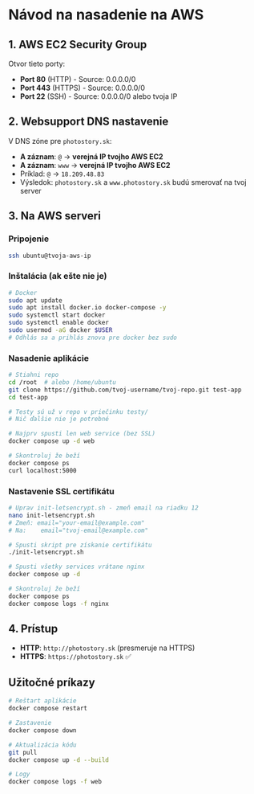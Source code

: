 # Návod na nasadenie na AWS

## 1. AWS EC2 Security Group
Otvor tieto porty:
- **Port 80** (HTTP) - Source: 0.0.0.0/0
- **Port 443** (HTTPS) - Source: 0.0.0.0/0
- **Port 22** (SSH) - Source: 0.0.0.0/0 alebo tvoja IP

## 2. Websupport DNS nastavenie
V DNS zóne pre `photostory.sk`:
- **A záznam**: `@` → **verejná IP tvojho AWS EC2**
- **A záznam**: `www` → **verejná IP tvojho AWS EC2**
- Príklad: `@` → `18.209.48.83`
- Výsledok: `photostory.sk` a `www.photostory.sk` budú smerovať na tvoj server

## 3. Na AWS serveri

### Pripojenie
```bash
ssh ubuntu@tvoja-aws-ip
```

### Inštalácia (ak ešte nie je)
```bash
# Docker
sudo apt update
sudo apt install docker.io docker-compose -y
sudo systemctl start docker
sudo systemctl enable docker
sudo usermod -aG docker $USER
# Odhlás sa a prihlás znova pre docker bez sudo
```

### Nasadenie aplikácie
```bash
# Stiahni repo
cd /root  # alebo /home/ubuntu
git clone https://github.com/tvoj-username/tvoj-repo.git test-app
cd test-app

# Testy sú už v repo v priečinku testy/
# Nič ďalšie nie je potrebné

# Najprv spusti len web service (bez SSL)
docker compose up -d web

# Skontroluj že beží
docker compose ps
curl localhost:5000
```

### Nastavenie SSL certifikátu
```bash
# Uprav init-letsencrypt.sh - zmeň email na riadku 12
nano init-letsencrypt.sh
# Zmeň: email="your-email@example.com"
# Na:    email="tvoj-email@example.com"

# Spusti skript pre získanie certifikátu
./init-letsencrypt.sh

# Spusti všetky services vrátane nginx
docker compose up -d

# Skontroluj že beží
docker compose ps
docker compose logs -f nginx
```

## 4. Prístup
- **HTTP**: `http://photostory.sk` (presmeruje na HTTPS)
- **HTTPS**: `https://photostory.sk` ✅

## Užitočné príkazy
```bash
# Reštart aplikácie
docker compose restart

# Zastavenie
docker compose down

# Aktualizácia kódu
git pull
docker compose up -d --build

# Logy
docker compose logs -f web
```
